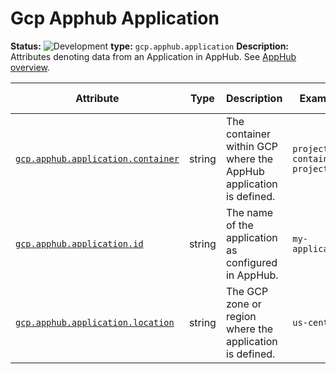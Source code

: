 <!-- NOTE: THIS FILE IS AUTOGENERATED. DO NOT EDIT BY HAND. -->
<!-- see templates/registry/markdown/entity_entry.md.j2 -->



# Gcp Apphub Application

**Status:** ![Development](https://img.shields.io/badge/-development-blue)
**type:** `gcp.apphub.application`
**Description:** Attributes denoting data from an Application in AppHub. See [AppHub overview](https://cloud.google.com/app-hub/docs/overview).


| Attribute  | Type | Description  | Examples  | [Requirement Level](https://opentelemetry.io/docs/specs/semconv/general/attribute-requirement-level/) | Stability |
|---|---|---|---|---|---|
| [`gcp.apphub.application.container`](../attributes-registry/gcp.md) | string | The container within GCP where the AppHub application is defined. | `projects/my-container-project` | `Required` | ![Development](https://img.shields.io/badge/-development-blue) |
| [`gcp.apphub.application.id`](../attributes-registry/gcp.md) | string | The name of the application as configured in AppHub. | `my-application` | `Required` | ![Development](https://img.shields.io/badge/-development-blue) |
| [`gcp.apphub.application.location`](../attributes-registry/gcp.md) | string | The GCP zone or region where the application is defined. | `us-central1` | `Required` | ![Development](https://img.shields.io/badge/-development-blue) |


